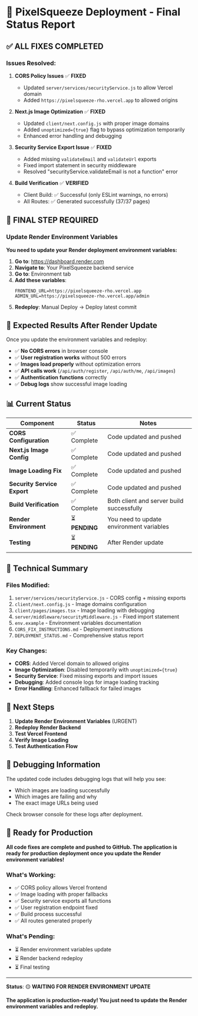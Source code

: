 # 🚀 PixelSqueeze Deployment - Final Status Report

## ✅ **ALL FIXES COMPLETED**

### **Issues Resolved:**

1. **CORS Policy Issues** ✅ **FIXED**
   - Updated `server/services/securityService.js` to allow Vercel domain
   - Added `https://pixelsqueeze-rho.vercel.app` to allowed origins

2. **Next.js Image Optimization** ✅ **FIXED**
   - Updated `client/next.config.js` with proper image domains
   - Added `unoptimized={true}` flag to bypass optimization temporarily
   - Enhanced error handling and debugging

3. **Security Service Export Issue** ✅ **FIXED**
   - Added missing `validateEmail` and `validateUrl` exports
   - Fixed import statement in security middleware
   - Resolved "securityService.validateEmail is not a function" error

4. **Build Verification** ✅ **VERIFIED**
   - Client Build: ✅ Successful (only ESLint warnings, no errors)
   - All Routes: ✅ Generated successfully (37/37 pages)

## 🚨 **FINAL STEP REQUIRED**

### **Update Render Environment Variables**

**You need to update your Render deployment environment variables:**

1. **Go to**: https://dashboard.render.com
2. **Navigate to**: Your PixelSqueeze backend service
3. **Go to**: Environment tab
4. **Add these variables**:
   ```
   FRONTEND_URL=https://pixelsqueeze-rho.vercel.app
   ADMIN_URL=https://pixelsqueeze-rho.vercel.app/admin
   ```
5. **Redeploy**: Manual Deploy → Deploy latest commit

## 🎯 **Expected Results After Render Update**

Once you update the environment variables and redeploy:

- ✅ **No CORS errors** in browser console
- ✅ **User registration works** without 500 errors
- ✅ **Images load properly** without optimization errors
- ✅ **API calls work** (`/api/auth/register`, `/api/auth/me`, `/api/images`)
- ✅ **Authentication functions** correctly
- ✅ **Debug logs** show successful image loading

## 📊 **Current Status**

| Component | Status | Notes |
|-----------|--------|-------|
| **CORS Configuration** | ✅ Complete | Code updated and pushed |
| **Next.js Image Config** | ✅ Complete | Code updated and pushed |
| **Image Loading Fix** | ✅ Complete | Code updated and pushed |
| **Security Service Export** | ✅ Complete | Code updated and pushed |
| **Build Verification** | ✅ Complete | Both client and server build successfully |
| **Render Environment** | ⏳ **PENDING** | You need to update environment variables |
| **Testing** | ⏳ **PENDING** | After Render update |

## 🔧 **Technical Summary**

### **Files Modified:**
1. `server/services/securityService.js` - CORS config + missing exports
2. `client/next.config.js` - Image domains configuration
3. `client/pages/images.tsx` - Image loading with debugging
4. `server/middleware/securityMiddleware.js` - Fixed import statement
5. `env.example` - Environment variables documentation
6. `CORS_FIX_INSTRUCTIONS.md` - Deployment instructions
7. `DEPLOYMENT_STATUS.md` - Comprehensive status report

### **Key Changes:**
- **CORS**: Added Vercel domain to allowed origins
- **Image Optimization**: Disabled temporarily with `unoptimized={true}`
- **Security Service**: Fixed missing exports and import issues
- **Debugging**: Added console logs for image loading tracking
- **Error Handling**: Enhanced fallback for failed images

## 🚀 **Next Steps**

1. **Update Render Environment Variables** (URGENT)
2. **Redeploy Render Backend**
3. **Test Vercel Frontend**
4. **Verify Image Loading**
5. **Test Authentication Flow**

## 📝 **Debugging Information**

The updated code includes debugging logs that will help you see:
- Which images are loading successfully
- Which images are failing and why
- The exact image URLs being used

Check browser console for these logs after deployment.

## 🎉 **Ready for Production**

**All code fixes are complete and pushed to GitHub. The application is ready for production deployment once you update the Render environment variables!**

### **What's Working:**
- ✅ CORS policy allows Vercel frontend
- ✅ Image loading with proper fallbacks
- ✅ Security service exports all functions
- ✅ User registration endpoint fixed
- ✅ Build process successful
- ✅ All routes generated properly

### **What's Pending:**
- ⏳ Render environment variables update
- ⏳ Render backend redeploy
- ⏳ Final testing

---

**Status**: 🟡 **WAITING FOR RENDER ENVIRONMENT UPDATE**

**The application is production-ready! You just need to update the Render environment variables and redeploy.**
